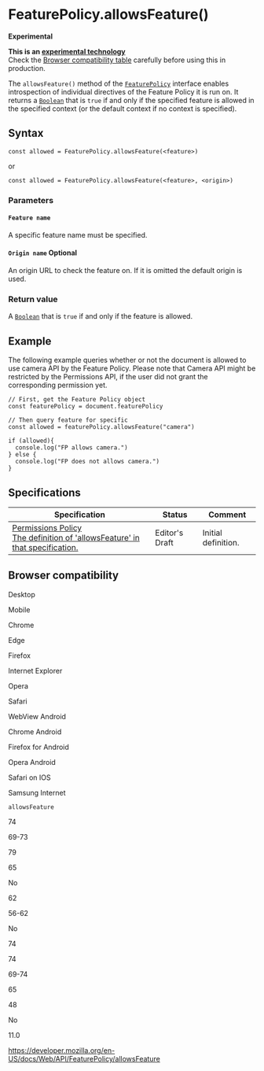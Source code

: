 # FeaturePolicy.allowsFeature()

**Experimental**

**This is an [experimental technology](https://developer.mozilla.org/en-US/docs/MDN/Guidelines/Conventions_definitions#experimental)**  
Check the [Browser compatibility table](#browser_compatibility) carefully before using this in production.

The `allowsFeature()` method of the [`FeaturePolicy`](../featurepolicy) interface enables introspection of individual directives of the Feature Policy it is run on. It returns a [`Boolean`](https://developer.mozilla.org/en-US/docs/Web/JavaScript/Reference/Global_Objects/Boolean) that is `true` if and only if the specified feature is allowed in the specified context (or the default context if no context is specified).

## Syntax

    const allowed = FeaturePolicy.allowsFeature(<feature>)

or

    const allowed = FeaturePolicy.allowsFeature(<feature>, <origin>)

### Parameters

#### `Feature name`

A specific feature name must be specified.

#### `Origin name` <span class="badge inline optional">Optional</span>

An origin URL to check the feature on. If it is omitted the default origin is used.

### Return value

A [`Boolean`](https://developer.mozilla.org/en-US/docs/Web/JavaScript/Reference/Global_Objects/Boolean) that is `true` if and only if the feature is allowed.

## Example

The following example queries whether or not the document is allowed to use camera API by the Feature Policy. Please note that Camera API might be restricted by the Permissions API, if the user did not grant the corresponding permission yet.

    // First, get the Feature Policy object
    const featurePolicy = document.featurePolicy

    // Then query feature for specific
    const allowed = featurePolicy.allowsFeature("camera")

    if (allowed){
      console.log("FP allows camera.")
    } else {
      console.log("FP does not allows camera.")
    }

## Specifications

<table><thead><tr class="header"><th>Specification</th><th>Status</th><th>Comment</th></tr></thead><tbody><tr class="odd"><td><a href="https://w3c.github.io/webappsec-permissions-policy/">Permissions Policy<br />
<span class="small">The definition of 'allowsFeature' in that specification.</span></a></td><td><span class="spec-ed">Editor's Draft</span></td><td>Initial definition.</td></tr></tbody></table>

## Browser compatibility

Desktop

Mobile

Chrome

Edge

Firefox

Internet Explorer

Opera

Safari

WebView Android

Chrome Android

Firefox for Android

Opera Android

Safari on IOS

Samsung Internet

`allowsFeature`

74

69-73

79

65

No

62

56-62

No

74

74

69-74

65

48

No

11.0

<a href="https://developer.mozilla.org/en-US/docs/Web/API/FeaturePolicy/allowsFeature" class="_attribution-link">https://developer.mozilla.org/en-US/docs/Web/API/FeaturePolicy/allowsFeature</a>
